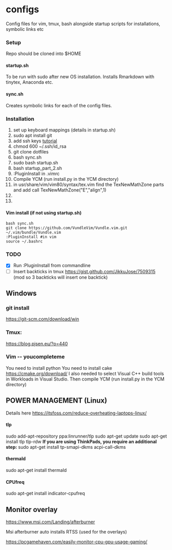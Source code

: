 configs
=======

Config files for vim, tmux, bash alongside startup scripts for
installations, symbolic links etc

### Setup

Repo should be cloned into $HOME

#### startup.sh

To be run with sudo after new OS installation. Installs Rmarkdown with
tinytex, Anaconda etc.

#### sync.sh

Creates symbolic links for each of the config files.

### Installation

1. set up keyboard mappings (details in startup.sh)
2. sudo apt install git 
3. add ssh keys [tutorial](https://help.github.com/articles/generating-a-new-ssh-key-and-adding-it-to-the-ssh-agent/)
4. chmod 600 ~/.ssh/id_rsa
5. git clone dotfiles
6. bash sync.sh
7. sudo bash startup.sh
8. bash startup_part_2.sh
9. :PluginInstall in .vimrc
10. Compile YCM (run install.py in the YCM directory)
11. in usr/share/vim/vim80/syntax/tex.vim find the TexNewMathZone parts and add 
      call TexNewMathZone("E","align",1)
12. 
13. 

#### Vim install (if not using startup.sh)
```
bash sync.sh 
git clone https://github.com/VundleVim/Vundle.vim.git ~/.vim/bundle/Vundle.vim
:PluginInstall #in vim
source ~/.bashrc
```

### TODO

- [x] Run :PluginInstall from commandline
- [ ] Insert backticks in tmux https://gist.github.com/JikkuJose/7509315
            (mod so 3 backticks will insert one backtick)

## Windows 

### git install
https://git-scm.com/download/win

### Tmux:
https://blog.pjsen.eu/?p=440

### Vim -- youcompleteme
You need to install python
You need to install cake
https://cmake.org/download/
I also needed to select Visual C++ build tools in Workloads in Visual Studio.
Then compile YCM (run install.py in the YCM directory)

## POWER MANAGEMENT (Linux)

Details here
https://itsfoss.com/reduce-overheating-laptops-linux/

#### tlp
sudo add-apt-repository ppa:linrunner/tlp
sudo apt-get update
sudo apt-get install tlp tlp-rdw
**If you are using ThinkPads, you require an additional step:**
sudo apt-get install tp-smapi-dkms acpi-call-dkms

#### thermald

sudo apt-get install thermald

#### CPUfreq

sudo apt-get install indicator-cpufreq

## Monitor overlay
https://www.msi.com/Landing/afterburner

Msi afterburner auto installs RTSS (used for the overlays)

https://pcgamehaven.com/easily-monitor-cpu-gpu-usage-gaming/





